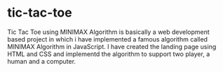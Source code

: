 # tic-tac-toe
Tic Tac Toe using MINIMAX Algorithm is basically a web development based project in which i have implemented a famous algorithm called MINIMAX Algorithm in JavaScript. I have created the landing page using HTML and CSS and implementd the algorithm to support two player, a human and a computer.
